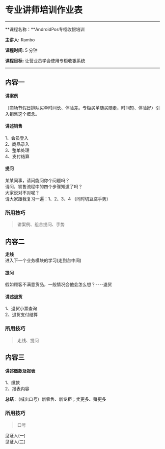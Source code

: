 # 专业讲师培训作业表
---

**课程名称：**AndroidPos专柜收银培训

**主讲人:** Rambo  
 
**课程时间:** 5 分钟

**课程目标:** 让营业员学会使用专柜收银系统

---

## 内容一
#### 讲案例
（商场节假日排队买单时间长、体验差。专柜买单随买随走，时间短、体验好）引入销售这个概念。

#### 讲述销售
1、会员登入  
2、商品录入  
3、整单处理  
4、支付结算  

#### 提问 
某某同事，请问能问你个问题吗？  
请问，销售流程中的四个步骤知道了吗？  
大家说对不对呢？  
请大家跟我复习一遍：1、2、3、4  （同时切豆腐手势）

### 所用技巧
> 讲案例、组合提问、手势

## 内容二
**走线**  
进入下一个业务模块的学习(走到台中间)
 
#### 提问
假如顾客不满意货品，一般情况会他会怎么想？----退货  

#### 讲述退货
1、退货小票查询  
2、退货支付结算  
  
### 所用技巧
> 走线、提问

## 内容三
#### 讲述缴款及报表 
1、缴款  
2、报表内容  

**总结**：（喊出口号）新零售、新专柜；卖更多、赚更多
### 所用技巧
> 口号


见证人(一)  
见证人(二)



